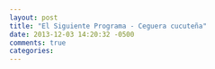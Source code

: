 ```yaml
---
layout: post
title: "El Siguiente Programa - Ceguera cucuteña"
date: 2013-12-03 14:20:32 -0500
comments: true
categories: 
---
```

